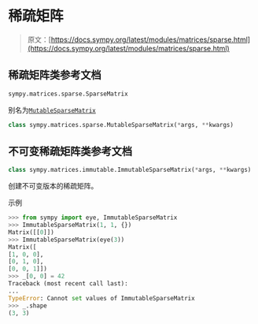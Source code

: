 # 稀疏矩阵

> 原文：[https://docs.sympy.org/latest/modules/matrices/sparse.html](https://docs.sympy.org/latest/modules/matrices/sparse.html)

## 稀疏矩阵类参考文档

```py
sympy.matrices.sparse.SparseMatrix
```

别名为[`MutableSparseMatrix`](#sympy.matrices.sparse.MutableSparseMatrix "sympy.matrices.sparse.MutableSparseMatrix")

```py
class sympy.matrices.sparse.MutableSparseMatrix(*args, **kwargs)
```

## 不可变稀疏矩阵类参考文档

```py
class sympy.matrices.immutable.ImmutableSparseMatrix(*args, **kwargs)
```

创建不可变版本的稀疏矩阵。

示例

```py
>>> from sympy import eye, ImmutableSparseMatrix
>>> ImmutableSparseMatrix(1, 1, {})
Matrix([[0]])
>>> ImmutableSparseMatrix(eye(3))
Matrix([
[1, 0, 0],
[0, 1, 0],
[0, 0, 1]])
>>> _[0, 0] = 42
Traceback (most recent call last):
...
TypeError: Cannot set values of ImmutableSparseMatrix
>>> _.shape
(3, 3) 
```
